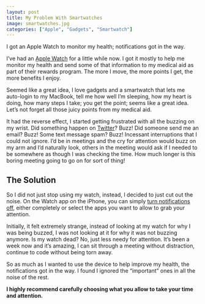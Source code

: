 ```yaml
---
layout: post
title: My Problem With Smartwatches
image: smartwatches.jpg
categories: ["Apple", "Gadgets", "Smartwatch"]
---
```


<p class="intro"><span class="dropcap">I</span> got an Apple Watch to monitor my health; notifications got in the way.</p>

I’ve had an [Apple Watch](https://www.apple.com/watch/) for a little while now. I got it mostly to help me monitor my health and send some of that information to my medical aid as part of their rewards program. The more I move, the more points I get, the more benefits I enjoy.

Seemed like a great idea, I love gadgets and a smartwatch that lets me auto-login to my MacBook, tell me how well I’m sleeping, how my heart is doing, how many steps I take; you get the point; seems like a great idea. Let’s not forget all those juicy points from my medical aid.

It had the reverse effect, I started getting frustrated with all the buzzing on my wrist. Did something happen on [Twitter](https://twitter.com/penkin)? Buzz! Did someone send me an email? Buzz! Some text message spam? Buzz! Incessant interruptions that I could not ignore. I’d be in meetings and the cry for attention would buzz on my arm and I’d naturally look, others in the meeting would ask if I needed to be somewhere as though I was checking the time. How much longer is this boring meeting going to go on for sort of thing!

## The Solution

So I did not just stop using my watch, instead, I decided to just cut out the noise. On the Watch app on the iPhone, you can simply [turn notifications off](https://support.apple.com/en-gb/HT204791), either completely or select the apps you want to allow to grab your attention.

Initially, it felt extremely strange, instead of looking at my watch for why I was being buzzed, I was not looking at it for why it was not buzzing anymore. Is my watch dead? No, just less needy for attention. It’s been a week now and it’s amazing, I can sit through a meeting without distraction, continue to code without being torn away.

So as much as I wanted to use the device to help improve my health, the notifications got in the way. I found I ignored the “important” ones in all the noise of the rest.

**I highly recommend carefully choosing what you allow to take your time and attention.**